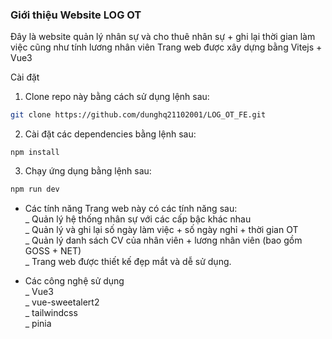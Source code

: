 ### Giới thiệu Website LOG OT
Đây là website quản lý nhân sự và cho thuê nhân sự + ghi lại thời gian làm việc cũng như tính lương nhân viên
Trang web được xây dựng bằng Vitejs + Vue3

Cài đặt
1. Clone repo này bằng cách sử dụng lệnh sau:
```bash
git clone https://github.com/dunghq21102001/LOG_OT_FE.git
````
2. Cài đặt các dependencies bằng lệnh sau:
```
npm install
```
3. Chạy ứng dụng bằng lệnh sau:
```sql
npm run dev
```

+ Các tính năng
Trang web này có các tính năng sau:<br>
_ Quản lý hệ thống nhân sự với các cấp bậc khác nhau<br>
_ Quản lý và ghi lại số ngày làm việc + số ngày nghỉ + thời gian OT<br>
_ Quản lý danh sách CV của nhân viên + lương nhân viên (bao gồm GOSS + NET)<br>
_ Trang web được thiết kế đẹp mắt và dễ sử dụng.<br>

+ Các công nghệ sử dụng<br>
_ Vue3<br>
_ vue-sweetalert2<br>
_ tailwindcss<br>
_ pinia<br>
